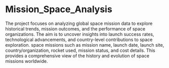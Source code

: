 # Mission_Space_Analysis
The project focuses on analyzing global space mission data to explore historical trends, mission outcomes, and the performance of space organizations. The aim is to uncover insights into launch success rates, technological advancements, and country-level contributions to space exploration.
space missions such as mission name, launch date, launch site, country/organization, rocket used, mission status, and cost details. This provides a comprehensive view of the history and evolution of space missions worldwide.

